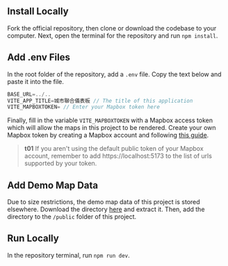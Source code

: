 ## Install Locally

Fork the official repository, then clone or download the codebase to your computer. Next, open the terminal for the repository and run `npm install`.

## Add .env Files

In the root folder of the repository, add a `.env` file. Copy the text below and paste it into the file. 

```js
BASE_URL=../..
VITE_APP_TITLE=城市聯合儀表板 // The title of this application
VITE_MAPBOXTOKEN= // Enter your Mapbox token here
```

Finally, fill in the variable `VITE_MAPBOXTOKEN` with a Mapbox access token which will allow the maps in this project to be rendered. Create your own Mapbox token by creating a Mapbox account and following [this guide](https://docs.mapbox.com/help/getting-started/access-tokens/).

>**t01**
>If you aren't using the default public token of your Mapbox account, remember to add https://localhost:5173 to the list of urls supported by your token.

## Add Demo Map Data
Due to size restrictions, the demo map data of this project is stored elsewhere. Download the directory [here](https://drive.google.com/drive/folders/17E-4BRcuHpXg9o5evOWlwY4fI_06VWRd?usp=sharing) and extract it. Then, add the directory to the `/public` folder of this project.

## Run Locally

In the repository terminal, run `npm run dev`.